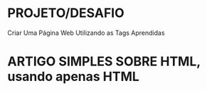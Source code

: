 # PROJETO/DESAFIO 
Criar Uma Página Web Utilizando as Tags Aprendidas
# ARTIGO SIMPLES SOBRE HTML, usando apenas HTML